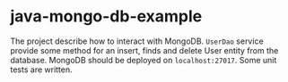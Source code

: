 # java-mongo-db-example
The project describe how to interact with MongoDB. `UserDao` service provide some method for an insert,
finds and delete User entity from the database. MongoDB should be deployed on `localhost:27017`.
Some unit tests are written.
